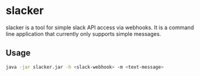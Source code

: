 # slacker

slacker is a tool for simple slack API access via webhooks.
It is a command line application that currently only supports simple messages.

## Usage

```bash
java -jar slacker.jar -h <slack-webhook> -m <text-message>
```